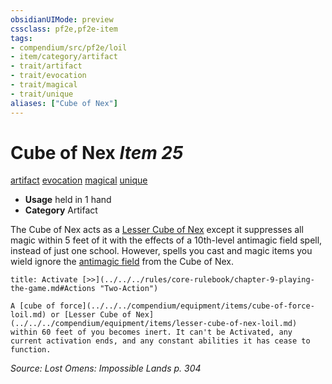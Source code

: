 ```yaml
---
obsidianUIMode: preview
cssclass: pf2e,pf2e-item
tags:
- compendium/src/pf2e/loil
- item/category/artifact
- trait/artifact
- trait/evocation
- trait/magical
- trait/unique
aliases: ["Cube of Nex"]
---
```

# Cube of Nex *Item 25*  
[artifact](../../../rules/traits/artifact-gmg.md)  [evocation](../../../rules/traits/evocation.md)  [magical](../../../rules/traits/magical.md)  [unique](../../../rules/traits/unique.md)  

- **Usage** held in 1 hand
- **Category** Artifact

The Cube of Nex acts as a [Lesser Cube of Nex](lesser-cube-of-nex-loil.md) except it suppresses all magic within 5 feet of it with the effects of a 10th-level antimagic field spell, instead of just one school. However, spells you cast and magic items you wield ignore the [antimagic field](../../spells/antimagic-field.md) from the Cube of Nex.

```ad-embed-ability
title: Activate [>>](../../../rules/core-rulebook/chapter-9-playing-the-game.md#Actions "Two-Action")

A [cube of force](../../../compendium/equipment/items/cube-of-force-loil.md) or [Lesser Cube of Nex](../../../compendium/equipment/items/lesser-cube-of-nex-loil.md) within 60 feet of you becomes inert. It can't be Activated, any current activation ends, and any constant abilities it has cease to function.
```

*Source: Lost Omens: Impossible Lands p. 304*
